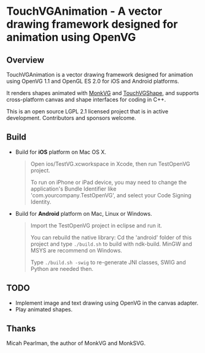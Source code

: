 # TouchVGAnimation - A vector drawing framework designed for animation using OpenVG

## Overview

TouchVGAnimation is a vector drawing framework designed for animation using OpenVG 1.1 and OpenGL ES 2.0 for iOS and Android platforms.

It renders shapes animated with [MonkVG](https://github.com/micahpearlman/MonkVG) and [TouchVGShape](https://github.com/rhcad/TouchVGShape), and supports cross-platform canvas and shape interfaces for coding in C++.

This is an open source LGPL 2.1 licensed project that is in active development. Contributors and sponsors welcome.

## Build

* Build for **iOS** platform on Mac OS X.

  > Open ios/TestVG.xcworkspace in Xcode, then run TestOpenVG project.
  >
  > To run on iPhone or iPad device, you may need to change the application's Bundle Identifier like 'com.yourcompany.TestOpenVG', and select your Code Signing Identity.

* Build for **Android** platform on Mac, Linux or Windows.

  > Import the TestOpenVG project in eclipse and run it.
  >
  > You can rebuild the native library: Cd the 'android' folder of this project and type `./build.sh` to build with ndk-build. MinGW and MSYS are recommend on Windows.
  >
  > Type `./build.sh -swig` to re-generate JNI classes, SWIG and Python are needed then.

## TODO

- Implement image and text drawing using OpenVG in the canvas adapter.
- Play animated shapes.

## Thanks

Micah Pearlman, the author of MonkVG and MonkSVG.
